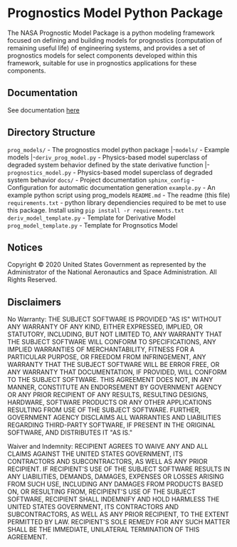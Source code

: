 # Prognostics Model Python Package

The NASA Prognostic Model Package is a python modeling framework focused on defining and building models for prognostics (computation of remaining useful life) of engineering systems, and provides a set of prognostics models for select components developed within this framework, suitable for use in prognostics applications for these components.

## Documentation
See documentation [here](docs/index.html)
 
## Directory Structure 
 
`prog_models/` - The prognostics model python package 
 |-`models/` - Example models 
 |-`deriv_prog_model.py` - Physics-based model superclass of degraded system behavior defined by the state derivative function
 |-`prognostics_model.py` - Physics-based model superclass of degraded system behavior 
`docs/` - Project documentation 
`sphinx_config` - Configuration for automatic documentation generation
`example.py` - An example python script using prog_models 
`README.md` - The readme (this file)
`requirements.txt` - python library dependiencies required to be met to use this package. Install using `pip install -r requirements.txt`
`deriv_model_template.py` - Template for Derivative Model
`prog_model_template.py` - Template for Prognsotics Model 

## Notices

Copyright © 2020 United States Government as represented by the Administrator of the National Aeronautics and Space Administration.  All Rights Reserved.

## Disclaimers

No Warranty: THE SUBJECT SOFTWARE IS PROVIDED "AS IS" WITHOUT ANY WARRANTY OF ANY KIND, EITHER EXPRESSED, IMPLIED, OR STATUTORY, INCLUDING, BUT NOT LIMITED TO, ANY WARRANTY THAT THE SUBJECT SOFTWARE WILL CONFORM TO SPECIFICATIONS, ANY IMPLIED WARRANTIES OF MERCHANTABILITY, FITNESS FOR A PARTICULAR PURPOSE, OR FREEDOM FROM INFRINGEMENT, ANY WARRANTY THAT THE SUBJECT SOFTWARE WILL BE ERROR FREE, OR ANY WARRANTY THAT DOCUMENTATION, IF PROVIDED, WILL CONFORM TO THE SUBJECT SOFTWARE. THIS AGREEMENT DOES NOT, IN ANY MANNER, CONSTITUTE AN ENDORSEMENT BY GOVERNMENT AGENCY OR ANY PRIOR RECIPIENT OF ANY RESULTS, RESULTING DESIGNS, HARDWARE, SOFTWARE PRODUCTS OR ANY OTHER APPLICATIONS RESULTING FROM USE OF THE SUBJECT SOFTWARE.  FURTHER, GOVERNMENT AGENCY DISCLAIMS ALL WARRANTIES AND LIABILITIES REGARDING THIRD-PARTY SOFTWARE, IF PRESENT IN THE ORIGINAL SOFTWARE, AND DISTRIBUTES IT "AS IS."

Waiver and Indemnity:  RECIPIENT AGREES TO WAIVE ANY AND ALL CLAIMS AGAINST THE UNITED STATES GOVERNMENT, ITS CONTRACTORS AND SUBCONTRACTORS, AS WELL AS ANY PRIOR RECIPIENT.  IF RECIPIENT'S USE OF THE SUBJECT SOFTWARE RESULTS IN ANY LIABILITIES, DEMANDS, DAMAGES, EXPENSES OR LOSSES ARISING FROM SUCH USE, INCLUDING ANY DAMAGES FROM PRODUCTS BASED ON, OR RESULTING FROM, RECIPIENT'S USE OF THE SUBJECT SOFTWARE, RECIPIENT SHALL INDEMNIFY AND HOLD HARMLESS THE UNITED STATES GOVERNMENT, ITS CONTRACTORS AND SUBCONTRACTORS, AS WELL AS ANY PRIOR RECIPIENT, TO THE EXTENT PERMITTED BY LAW.  RECIPIENT'S SOLE REMEDY FOR ANY SUCH MATTER SHALL BE THE IMMEDIATE, UNILATERAL TERMINATION OF THIS AGREEMENT.